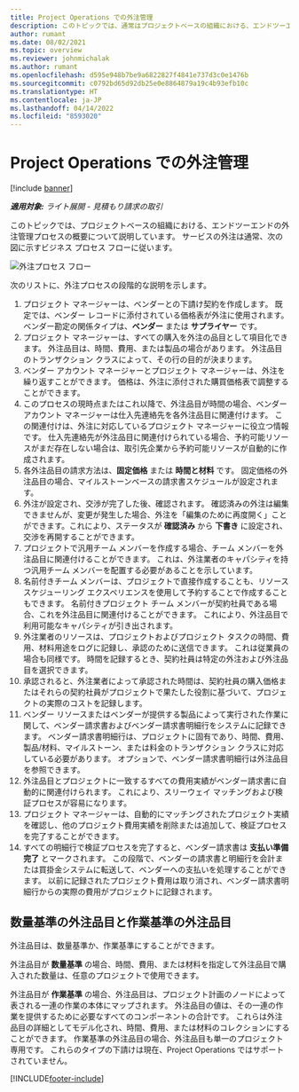 ```yaml
---
title: Project Operations での外注管理
description: このトピックでは、通常はプロジェクトベースの組織における、エンドツーエンドの外注管理プロセスの概要について説明しています。
author: rumant
ms.date: 08/02/2021
ms.topic: overview
ms.reviewer: johnmichalak
ms.author: rumant
ms.openlocfilehash: d595e948b7be9a6822827f4841e737d3c0e1476b
ms.sourcegitcommit: c0792bd65d92db25e0e8864879a19c4b93efb10c
ms.translationtype: HT
ms.contentlocale: ja-JP
ms.lasthandoff: 04/14/2022
ms.locfileid: "8593020"
---
```

# <a name="subcontract-management-in-project-operations"></a>Project Operations での外注管理

[!include [banner](../../includes/dataverse-preview.md)]

_**適用対象:** ライト展開 - 見積もり請求の取引_

このトピックでは、プロジェクトベースの組織における、エンドツーエンドの外注管理プロセスの概要について説明しています。 サービスの外注は通常、次の図に示すビジネス プロセス フローに従います。

![外注プロセス フロー](../media/SubcontractingProcessFlow.png)

次のリストに、外注プロセスの段階的な説明を示します。

1. プロジェクト マネージャーは、ベンダーとの下請け契約を作成します。 既定では、ベンダー レコードに添付されている価格表が外注に使用されます。 ベンダー勘定の関係タイプは、**ベンダー** または **サプライヤー** です。
2. プロジェクト マネージャーは、すべての購入を外注の品目として項目化できます。 外注品目は、時間、費用、または製品の場合があります。 外注品目のトランザクション クラスによって、その行の目的が決まります。
3. ベンダー アカウント マネージャーとプロジェクト マネージャーは、外注を繰り返すことができます。 価格は、外注に添付された購買価格表で調整することができます。
4. このプロセスの現時点またはこれ以降で、外注品目が時間の場合、ベンダー アカウント マネージャーは仕入先連絡先を各外注品目に関連付けます。 この関連付けは、外注に対応しているプロジェクト マネージャーに役立つ情報です。 仕入先連絡先が外注品目に関連付けられている場合、予約可能リソースがまだ存在しない場合は、取引先企業から予約可能リソースが自動的に作成されます。
5. 各外注品目の請求方法は、**固定価格** または **時間と材料** です。 固定価格の外注品目の場合、マイルストーンベースの請求書スケジュールが設定されます。
6.  外注が設定され、交渉が完了した後、確認されます。 確認済みの外注は編集できませんが、変更が発生した場合、外注を「編集のために再度開く」ことができます。これにより、ステータスが **確認済み** から **下書き** に設定され、交渉を再開することができます。 
7.  プロジェクトで汎用チーム メンバーを作成する場合、チーム メンバーを外注品目に関連付けることができます。 これは、外注業者のキャパシティを持つ汎用チーム メンバーを配置する必要があることを示しています。
8.  名前付きチーム メンバーは、プロジェクトで直接作成することも、リソース スケジューリング エクスペリエンスを使用して予約することで作成することもできます。 名前付きプロジェクト チーム メンバーが契約社員である場合、これを外注品目に関連付けることができます。 これにより、外注品目で利用可能なキャパシティが引き出されます。
9.  外注業者のリソースは、プロジェクトおよびプロジェクト タスクの時間、費用、材料用途をログに記録し、承認のために送信できます。 これは従業員の場合も同様です。 時間を記録するとき、契約社員は特定の外注および外注品目を選択できます。
10. 承認されると、外注業者によって承認された時間は、契約社員の購入価格またはそれらの契約社員がプロジェクトで果たした役割に基づいて、プロジェクトの実際のコストを記録します。
11. ベンダー リソースまたはベンダーが提供する製品によって実行された作業に関して、ベンダー請求書およびベンダー請求書明細行をシステムに記録できます。 ベンダー請求書明細行は、プロジェクトに固有であり、時間、費用、製品/材料、マイルストーン、または料金のトランザクション クラスに対応している必要があります。 オプションで、ベンダー請求書明細行は外注品目を参照できます。
12. 外注品目とプロジェクトに一致するすべての費用実績がベンダー請求書に自動的に関連付けられます。 これにより、スリーウェイ マッチングおよび検証プロセスが容易になります。
13. プロジェクト マネージャーは、自動的にマッチングされたプロジェクト実績を確認し、他のプロジェクト費用実績を削除または追加して、検証プロセスを完了することができます。
14. すべての明細行で検証プロセスを完了すると、ベンダー請求書は **支払い準備完了** とマークされます。 この段階で、ベンダーの請求書と明細行を会計または買掛金システムに転送して、ベンダーへの支払いを処理することができます。 以前に記録されたプロジェクト費用は取り消され、ベンダー請求書明細行からの実際の費用がプロジェクトに記録されます。

## <a name="quantity-based-subcontract-lines-and-work-based-subcontract-lines"></a>数量基準の外注品目と作業基準の外注品目

外注品目は、数量基準か、作業基準にすることができます。 

外注品目が **数量基準** の場合、時間、費用、または材料を指定して外注品目で購入された数量は、任意のプロジェクトで使用できます。

外注品目が **作業基準** の場合、外注品目は、プロジェクト計画のノードによって表される一連の作業の本体にマップされます。 外注品目の値は、その一連の作業を提供するために必要なすべてのコンポーネントの合計です。 これらは外注品目の詳細としてモデル化され、時間、費用、または材料のコレクションにすることができます。 作業基準の外注品目の場合、外注品目も単一のプロジェクト専用です。 これらのタイプの下請けは現在、Project Operations ではサポートされていません。

[!INCLUDE[footer-include](../../includes/footer-banner.md)]

